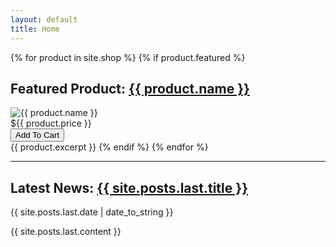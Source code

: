 ```yaml
---
layout: default
title: Home
---
```


{% for product in site.shop %}
{% if product.featured %}
<h2>Featured Product: <a href="{{ product.url }}">{{ product.name }}</a></h2>

<div class="featured">
	<img src="/shop/{{ product.images | first }}" alt="{{ product.name }}" /><br/>
	<div class="price">${{ product.price }}</div>
	<button class="buy snipcart-add-item"
			data-item-name="{{ product.name }}"
			data-item-image="/shop/{{ product.images | first }}"
			data-item-id="{{ product.identifier }}"
			data-item-price="{{ product.price }}"
			data-item-url="{{ product.url }}"
			data-item-max-quantity="{{ product.quantity }}">
			Add To Cart
	</button>
	<div style="clear: both;"></div>
</div>
{{ product.excerpt }}
{% endif %}
{% endfor %}

<div style="clear: both;"></div>

<hr />

<h2 class="latest_news">Latest News: <a href="{{ site.posts.last.url }}">{{ site.posts.last.title }}</a></h2>
{{ site.posts.last.date | date_to_string }}

{{ site.posts.last.content }}
